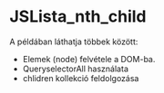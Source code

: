 # JSLista_nth_child

A példában láthatja többek között:
- Elemek (node) felvétele a DOM-ba.
- QueryselectorAll használata
- chlidren kollekció feldolgozása
